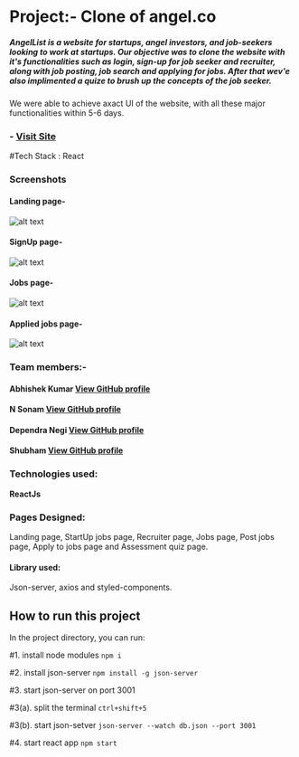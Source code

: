 # Project:- Clone of angel.co
##### AngelList is a website for startups, angel investors, and job-seekers looking to work at startups. Our objective was to clone the website with it's functionalities such as login, sign-up for job seeker and recruiter, along with job posting, job search and applying for jobs. After that wev'e also implimented a quize to brush up the concepts of the job seeker.
We were able to achieve axact UI of the website, with all these major functionalities within 5-6 days.

### - [Visit Site](https://projectangel.netlify.app)

#Tech Stack : React

### Screenshots
#### Landing page-
![alt text](https://github.com/vshubhams/project-angel/blob/master/Screenshots/landinPage.PNG)
#### SignUp page-
![alt text](https://github.com/vshubhams/project-angel/blob/master/Screenshots/signUp.PNG)
#### Jobs page-
![alt text](https://github.com/vshubhams/project-angel/blob/master/Screenshots/jobs.PNG)
#### Applied jobs page-
![alt text](https://github.com/vshubhams/project-angel/blob/master/Screenshots/applied.PNG)

### Team members:-
#### Abhishek Kumar [View GitHub profile](https://github.com/abhishekmah)
#### N Sonam [View GitHub profile](https://github.com/Sonamkneelam)
#### Dependra Negi  [View GitHub profile](https://github.com/Deependra-Negi)
#### Shubham [View GitHub profile](https://github.com/vshubhams)
### Technologies used:
**ReactJs**
### Pages Designed:
Landing page, StartUp jobs page, Recruiter page, Jobs page, Post jobs page, Apply to jobs page and Assessment quiz page.
#### Library used:
Json-server, axios and styled-components.

## How to run this project

In the project directory, you can run:

#1. install node modules `npm i`

#2. install json-server `npm install -g json-server`

#3. start json-server on port 3001

#3(a). split the terminal `ctrl+shift+5`

#3(b). start json-setver `json-server --watch db.json --port 3001`

#4. start react app `npm start`
